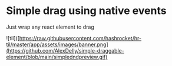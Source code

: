 # Simple drag using native events

Just wrap any react element to drag



![til]([https://raw.githubusercontent.com/hashrocket/hr-til/master/app/assets/images/banner.png](https://github.com/AlexDelly/simple-draggable-element/blob/main/simpledndpreview.gif)
